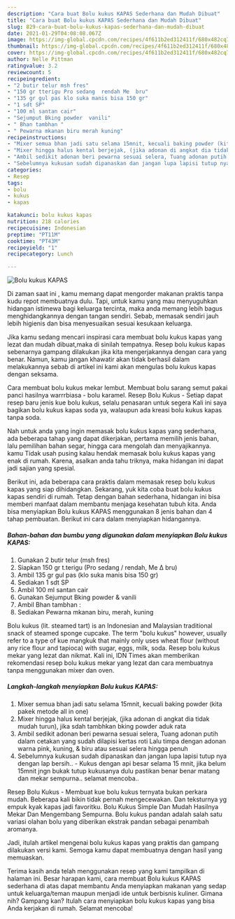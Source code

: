 ```yaml
---
description: "Cara buat Bolu kukus KAPAS Sederhana dan Mudah Dibuat"
title: "Cara buat Bolu kukus KAPAS Sederhana dan Mudah Dibuat"
slug: 829-cara-buat-bolu-kukus-kapas-sederhana-dan-mudah-dibuat
date: 2021-01-29T04:08:08.067Z
image: https://img-global.cpcdn.com/recipes/4f611b2ed312411f/680x482cq70/bolu-kukus-kapas-foto-resep-utama.jpg
thumbnail: https://img-global.cpcdn.com/recipes/4f611b2ed312411f/680x482cq70/bolu-kukus-kapas-foto-resep-utama.jpg
cover: https://img-global.cpcdn.com/recipes/4f611b2ed312411f/680x482cq70/bolu-kukus-kapas-foto-resep-utama.jpg
author: Nelle Pittman
ratingvalue: 3.2
reviewcount: 5
recipeingredient:
- "2 butir telur msh fres"
- "150 gr tterigu Pro sedang  rendah Me  bru"
- "135 gr gul pas klo suka manis bisa 150 gr"
- "1 sdt SP"
- "100 ml santan cair"
- "Sejumput Bking powder  vanili"
- " Bhan tambhan "
- " Pewarna mkanan biru merah kuning"
recipeinstructions:
- "Mixer semua bhan jadi satu selama 15mnit, kecuali baking powder (kita pakek metode all in one)"
- "Mixer hingga halus kental berjejak, (jika adonan di angkat dia tidak mudah turun), jika sdah tambhkan bking powder aduk rata"
- "Ambil sedikit adonan beri pewarna sesuai selera, Tuang adonan putih dalam cetakan yang sudah dilapisi kertas roti Lalu timpa dengan adonan warna pink, kuning, &amp; biru atau sesuai selera hingga penuh"
- "Sebelumnya kukusan sudah dipanaskan dan jangan lupa lapisi tutup nya dengan lap bersih..  Kukus dengan api besar selama 15 mnit, jika belum 15mnit jngn bukak tutup kukusanya dulu pastikan benar benar matang dan mekar sempurna.. selamat mencoba.."
categories:
- Resep
tags:
- bolu
- kukus
- kapas

katakunci: bolu kukus kapas 
nutrition: 218 calories
recipecuisine: Indonesian
preptime: "PT11M"
cooktime: "PT43M"
recipeyield: "1"
recipecategory: Lunch

---
```



![Bolu kukus KAPAS](https://img-global.cpcdn.com/recipes/4f611b2ed312411f/680x482cq70/bolu-kukus-kapas-foto-resep-utama.jpg)

Di zaman  saat ini , kamu memang dapat mengorder makanan praktis tanpa kudu repot membuatnya dulu. Tapi, untuk kamu yang mau menyuguhkan hidangan istimewa bagi keluarga tercinta, maka anda memang lebih bagus menghidangkannya dengan tangan sendiri. Sebab, memasak sendiri jauh lebih higienis dan bisa menyesuaikan sesuai kesukaan keluarga.

Jika kamu sedang mencari inspirasi cara membuat bolu kukus kapas yang lezat dan mudah dibuat,maka di sinilah tempatnya. Resep bolu kukus kapas  sebenarnya gampang dilakukan jika kita mengerjakannya dengan cara yang benar. Namun, kamu jangan khawatir akan tidak berhasil dalam melakukannya 
sebab di artikel ini kami akan mengulas bolu kukus kapas dengan seksama.  

Cara membuat bolu kukus mekar lembut. Membuat bolu sarang semut pakai panci hasilnya warrrbiasa - bolu karamel. Resep Bolu Kukus - Setiap dapat resep baru jenis kue bolu kukus, selalu penasaran untuk segera Kali ini saya bagikan bolu kukus kapas soda ya, walaupun ada kreasi bolu kukus kapas tanpa soda.

Nah untuk anda yang ingin memasak bolu kukus kapas yang sederhana, ada beberapa tahap yang dapat dikerjakan, pertama memilih jenis bahan, lalu pemilihan bahan segar, hingga cara mengolah dan menyajikannya. kamu Tidak usah pusing kalau hendak memasak bolu kukus kapas yang enak di rumah. Karena, asalkan anda  tahu triknya, maka hidangan ini dapat jadi sajian yang spesial.

Berikut ini, ada beberapa cara praktis  dalam memasak resep bolu kukus kapas yang siap dihidangkan. Sekarang, yuk kita coba buat bolu kukus kapas sendiri di rumah. Tetap dengan bahan sederhana, hidangan ini bisa memberi manfaat dalam membantu menjaga kesehatan tubuh kita. Anda bisa menyiapkan Bolu kukus KAPAS menggunakan 8 jenis bahan dan 4 tahap pembuatan. Berikut ini cara dalam menyiapkan hidangannya.

<!--inarticleads1-->

##### Bahan-bahan dan bumbu yang digunakan dalam menyiapkan Bolu kukus KAPAS:

1. Gunakan 2 butir telur (msh fres)
1. Siapkan 150 gr t.terigu (Pro sedang / rendah, Me ∆ bru)
1. Ambil 135 gr gul pas (klo suka manis bisa 150 gr)
1. Sediakan 1 sdt SP
1. Ambil 100 ml santan cair
1. Gunakan Sejumput Bking powder &amp; vanili
1. Ambil  Bhan tambhan :
1. Sediakan  Pewarna mkanan biru, merah, kuning


Bolu kukus (lit. steamed tart) is an Indonesian and Malaysian traditional snack of steamed sponge cupcake. The term &#34;bolu kukus&#34; however, usually refer to a type of kue mangkuk that mainly only uses wheat flour (without any rice flour and tapioca) with sugar, eggs, milk, soda. Resep bolu kukus mekar yang lezat dan nikmat. Kali ini, IDN Times akan memberikan rekomendasi resep bolu kukus mekar yang lezat dan cara membuatnya tanpa menggunakan mixer dan oven. 

<!--inarticleads2-->

##### Langkah-langkah menyiapkan Bolu kukus KAPAS:

1. Mixer semua bhan jadi satu selama 15mnit, kecuali baking powder (kita pakek metode all in one)
1. Mixer hingga halus kental berjejak, (jika adonan di angkat dia tidak mudah turun), jika sdah tambhkan bking powder aduk rata
1. Ambil sedikit adonan beri pewarna sesuai selera, Tuang adonan putih dalam cetakan yang sudah dilapisi kertas roti Lalu timpa dengan adonan warna pink, kuning, &amp; biru atau sesuai selera hingga penuh
1. Sebelumnya kukusan sudah dipanaskan dan jangan lupa lapisi tutup nya dengan lap bersih..  - Kukus dengan api besar selama 15 mnit, jika belum 15mnit jngn bukak tutup kukusanya dulu pastikan benar benar matang dan mekar sempurna.. selamat mencoba..


Resep Bolu Kukus - Membuat kue bolu kukus ternyata bukan perkara mudah. Beberapa kali bikin tidak pernah mengecewakan. Dan teksturnya yg empuk kyak kapas jadi favoritku. Bolu Kukus Simple Dan Mudah Hasilnya Mekar Dan Mengembang Sempurna. Bolu kukus pandan adalah salah satu variasi olahan bolu yang diberikan ekstrak pandan sebagai penambah aromanya. 

Jadi, itulah artikel mengenai  bolu kukus kapas  yang praktis dan gampang dilakukan versi kami. Semoga kamu dapat membuatnya dengan hasil yang memuaskan. 

Terima kasih anda telah menggunakan resep yang kami tampilkan di halaman ini. Besar harapan kami, cara membuat  Bolu kukus KAPAS sederhana di atas dapat membantu Anda menyiapkan makanan yang sedap untuk keluarga/teman maupun menjadi ide untuk berbisnis kuliner. Gimana nih? Gampang kan? Itulah cara menyiapkan bolu kukus kapas yang bisa Anda kerjakan di rumah. Selamat mencoba!

